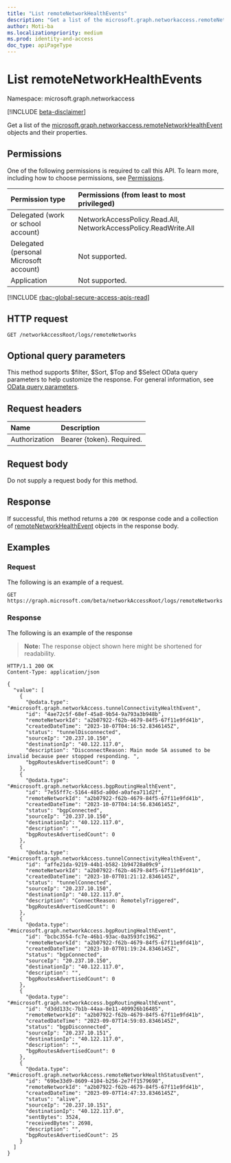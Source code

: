 ```yaml
---
title: "List remoteNetworkHealthEvents"
description: "Get a list of the microsoft.graph.networkaccess.remoteNetworkHealthEvent objects and their properties."
author: Moti-ba
ms.localizationpriority: medium
ms.prod: identity-and-access
doc_type: apiPageType
---
```


# List remoteNetworkHealthEvents
Namespace: microsoft.graph.networkaccess

[!INCLUDE [beta-disclaimer](../../includes/beta-disclaimer.md)]

Get a list of the [microsoft.graph.networkaccess.remoteNetworkHealthEvent](../resources/networkaccess-remotenetworkhealthevent.md) objects and their properties.

## Permissions
One of the following permissions is required to call this API. To learn more, including how to choose permissions, see [Permissions](/graph/permissions-reference).

|Permission type|Permissions (from least to most privileged)|
|:---|:---|
|Delegated (work or school account)|NetworkAccessPolicy.Read.All, NetworkAccessPolicy.ReadWrite.All|
|Delegated (personal Microsoft account)|Not supported.|
|Application|Not supported.|

[!INCLUDE [rbac-global-secure-access-apis-read](../includes/rbac-for-apis/rbac-global-secure-access-apis-read.md)]

## HTTP request

<!-- {
  "blockType": "ignored"
}
-->
``` http
GET /networkAccessRoot/logs/remoteNetworks
```

## Optional query parameters
This method supports $filter, $Sort, $Top and $Select OData query parameters to help customize the response. For general information, see [OData query parameters](/graph/query-parameters).

## Request headers
|Name|Description|
|:---|:---|
|Authorization|Bearer {token}. Required.|

## Request body
Do not supply a request body for this method.

## Response

If successful, this method returns a `200 OK` response code and a collection of [remoteNetworkHealthEvent](../resources/remotenetworkhealthevent.md) objects in the response body.

## Examples

### Request
The following is an example of a request.
<!-- {
  "blockType": "request",
  "name": "list_remotenetworkhealthevent"
}
-->
``` http
GET https://graph.microsoft.com/beta/networkAccessRoot/logs/remoteNetworks
```


### Response
The following is an example of the response
>**Note:** The response object shown here might be shortened for readability.
<!-- {
  "blockType": "response",
  "truncated": true,
  "@odata.type": "Collection(microsoft.graph.networkaccess.remoteNetworkHealthEvent)"
}
-->
``` http
HTTP/1.1 200 OK
Content-Type: application/json

{
  "value": [
    {
      "@odata.type": "#microsoft.graph.networkAccess.tunnelConnectivityHealthEvent",
      "id": "4ae72c5f-68ef-45a8-9b54-9a793a3b948b",
      "remoteNetworkId": "a2b07922-f62b-4679-84f5-67f11e9fd41b",
      "createdDateTime": "2023-10-07T04:16:52.8346145Z",
      "status": "tunnelDisconnected",
      "sourceIp": "20.237.10.150",
      "destinationIp": "40.122.117.0",
      "description": "DisconnectReason: Main mode SA assumed to be invalid because peer stopped responding. ",
      "bgpRoutesAdvertisedCount": 0
    },
    {
      "@odata.type": "#microsoft.graph.networkAccess.bgpRoutingHealthEvent",
      "id": "7e55ff7c-5164-485d-a00d-a0afea711d2f",
      "remoteNetworkId": "a2b07922-f62b-4679-84f5-67f11e9fd41b",
      "createdDateTime": "2023-10-07T04:14:56.8346145Z",
      "status": "bgpConnected",
      "sourceIp": "20.237.10.150",
      "destinationIp": "40.122.117.0",
      "description": "",
      "bgpRoutesAdvertisedCount": 0
    },
    {
      "@odata.type": "#microsoft.graph.networkAccess.tunnelConnectivityHealthEvent",
      "id": "affe21da-9219-44b1-b582-1b94728a09c9",
      "remoteNetworkId": "a2b07922-f62b-4679-84f5-67f11e9fd41b",
      "createdDateTime": "2023-10-07T01:21:12.8346145Z",
      "status": "tunnelConnected",
      "sourceIp": "20.237.10.150",
      "destinationIp": "40.122.117.0",
      "description": "ConnectReason: RemotelyTriggered",
      "bgpRoutesAdvertisedCount": 0
    },
    {
      "@odata.type": "#microsoft.graph.networkAccess.bgpRoutingHealthEvent",
      "id": "bcbc3554-fc7e-46b1-93ac-0a3593fc1962",
      "remoteNetworkId": "a2b07922-f62b-4679-84f5-67f11e9fd41b",
      "createdDateTime": "2023-10-07T01:19:24.8346145Z",
      "status": "bgpConnected",
      "sourceIp": "20.237.10.150",
      "destinationIp": "40.122.117.0",
      "description": "",
      "bgpRoutesAdvertisedCount": 0
    },
    {
      "@odata.type": "#microsoft.graph.networkAccess.bgpRoutingHealthEvent",
      "id": "d3dd133c-7b1b-44aa-8e11-409926b16485",
      "remoteNetworkId": "a2b07922-f62b-4679-84f5-67f11e9fd41b",
      "createdDateTime": "2023-09-07T14:59:03.8346145Z",
      "status": "bgpDisconnected",
      "sourceIp": "20.237.10.151",
      "destinationIp": "40.122.117.0",
      "description": "",
      "bgpRoutesAdvertisedCount": 0
    },
    {
      "@odata.type": "#microsoft.graph.networkAccess.remoteNetworkHealthStatusEvent",
      "id": "69be33d9-8609-4104-b256-2e7ff1579698",
      "remoteNetworkId": "a2b07922-f62b-4679-84f5-67f11e9fd41b",
      "createdDateTime": "2023-09-07T14:47:33.8346145Z",
      "status": "alive",
      "sourceIp": "20.237.10.151",
      "destinationIp": "40.122.117.0",
      "sentBytes": 3524,
      "receivedBytes": 2698,
      "description": "",
      "bgpRoutesAdvertisedCount": 25
    }
  ]
}
```

